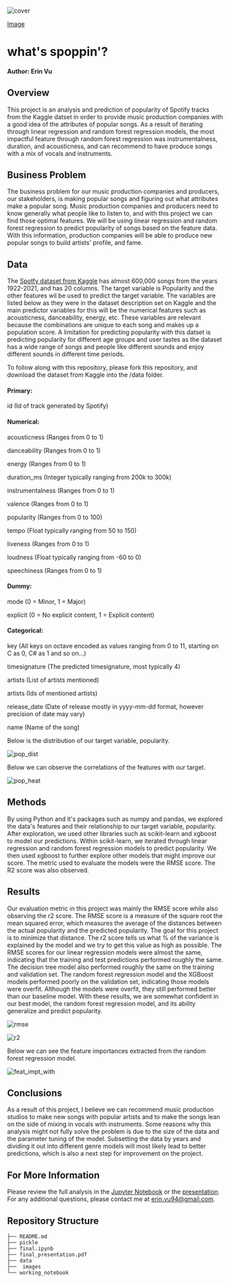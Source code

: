 ![cover](./images/spotify_cover.jpg)

[Image](https://www.edmsauce.com/wp-content/uploads/2017/01/6360041936368655181636978495_shutterstock_200035424.jpg)

# what's spoppin'?

#### Author: Erin Vu

## Overview

This project is an analysis and prediction of popularity of Spotify tracks from the Kaggle datset in order to provide music production companies with a good idea of the attributes of popular songs. As a result of iterating through linear regression and random forest regression models, the most impactful feature through random forest regression was instrumentalness, duration, and acousticness, and can recommend to have produce songs with a mix of vocals and instruments.

## Business Problem 

The business problem for our music production companies and producers, our stakeholders, is making popular songs and figuring out what attributes make a popular song. Music production companies and producers need to know generally what people like to listen to, and with this project we can find those optimal features. We will be using linear regression and random forest regression to predict popularity of songs based on the feature data. With this information, production companies will be able to produce new popular songs to build artists' profile, and fame.

## Data 

The [Spotfy dataset from Kaggle](https://www.kaggle.com/yamaerenay/spotify-dataset-19212020-160k-tracks) has almost 600,000 songs from the years 1922-2021, and has 20 columns. The target variable is Popularity and the other features wil be used to predict the target variable. The variables are listed below as they were in the dataset description set on Kaggle and the main predictor variables for this will be the numerical features such as acousticness, danceability, energy, etc. These variables are relevant because the combinations are unique to each song and makes up a population score. A limitation for predicting popularity with this datset is predicting popularity for different age groups and user tastes as the dataset has a wide range of songs and people like different sounds and enjoy different sounds in different time periods.

To follow along with this repository, please fork this repository, and download the dataset from Kaggle into the /data folder.

#### Primary:

id (Id of track generated by Spotify)

#### Numerical:

acousticness (Ranges from 0 to 1)

danceability (Ranges from 0 to 1)

energy (Ranges from 0 to 1)

duration_ms (Integer typically ranging from 200k to 300k)

instrumentalness (Ranges from 0 to 1)

valence (Ranges from 0 to 1)

popularity (Ranges from 0 to 100)

tempo (Float typically ranging from 50 to 150)

liveness (Ranges from 0 to 1)

loudness (Float typically ranging from -60 to 0)

speechiness (Ranges from 0 to 1)

#### Dummy:

mode (0 = Minor, 1 = Major)

explicit (0 = No explicit content, 1 = Explicit content)

#### Categorical:

key (All keys on octave encoded as values ranging from 0 to 11, starting on C as 0, C# as 1 and so on…)

timesignature (The predicted timesignature, most typically 4)

artists (List of artists mentioned)

artists (Ids of mentioned artists)

release_date (Date of release mostly in yyyy-mm-dd format, however precision of date may vary)

name (Name of the song)

Below is the distribution of our target variable, popularity.

![pop_dist](./images/pop_dist.png)


Below we can observe the correlations of the features with our target.


![pop_heat](./images/heatmap.png)


## Methods

By using Python and it's packages such as numpy and pandas, we explored the data's features and their relationship to our target variable, popularity. After exploration, we used other libraries such as scikit-learn and xgboost to model our predictions. Within scikit-learn, we iterated through linear regression and random forest regression models to predict popularity. We then used xgboost to further explore other models that might improve our score. The metric used to evaluate the models were the RMSE score. The R2 score was also observed.

## Results

Our evaluation metric in this project was mainly the RMSE score while also observing the r2 score. The RMSE score is a measure of the square root the mean squared error, which measures the average of the distances between the actual popularity and the predicted popularity. The goal for this project is to minimize that distance. The r2 score tells us what % of the variance is explained by the model and we try to get this value as high as possible. The RMSE scores for our linear regression models were almost the same, indicating that the training and test predictions performed roughly the same. The decision tree model also performed roughly the same on the training and validation set. The random forest regression model and the XGBoost models performed poorly on the validation set, indicating those models were overfit. Although the models were overfit, they still performed better than our baseline model. With these results, we are somewhat confident in our best model, the random forest regression model, and its ability generalize and predict popularity.

![rmse](./images/rmse_scores.png)


![r2](./images/r2_scores.png)

Below we can see the feature importances extracted from the random forest regression model.

![feat_impt_with](./images/ft_impt_with_artists.png)


## Conclusions

As a result of this project, I believe we can recommend music production studios to make new songs with popular artists and to make the songs lean on the side of mixing in vocals with instruments. Some reasons why this analysis might not fully solve the problem is due to the size of the data and the parameter tuning of the model. Subsetting the data by years and dividing it out into different genre models will most likely lead to better predictions, which is also a next step for improvement on the project.

## For More Information

Please review the full analysis in the [Jupyter Notebook](https://github.com/ekvu/whats_spoppin/blob/main/final.ipynb) or the [presentation](https://github.com/ekvu/whats_spoppin/blob/main/final_presentation.pdf). For any additional questions, please contact me at erin.vu94@gmail.com.

## Repository Structure

```
├── README.md                         
├── pickle
├── final.ipynb
├── final_presentation.pdf        
├── data                                
├──  images     
└── working_notebook
```
